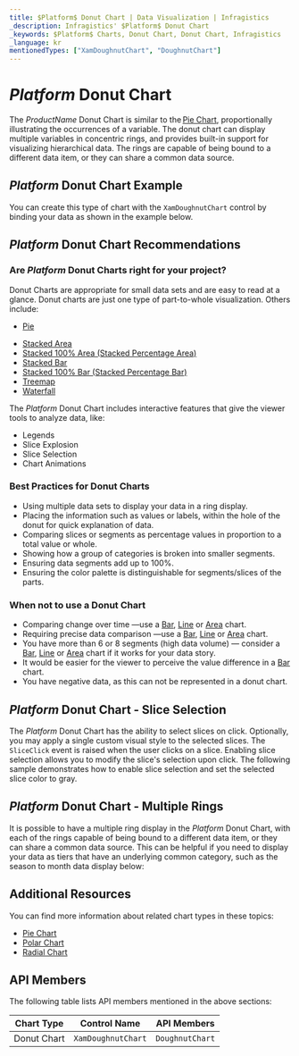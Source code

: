 ```yaml
---
title: $Platform$ Donut Chart | Data Visualization | Infragistics
_description: Infragistics' $Platform$ Donut Chart
_keywords: $Platform$ Charts, Donut Chart, Donut Chart, Infragistics
_language: kr
mentionedTypes: ["XamDoughnutChart", "DoughnutChart"]
---
```

# $Platform$ Donut Chart

The $ProductName$ Donut Chart is similar to the [Pie Chart](pie-chart.md), proportionally illustrating the occurrences of a variable. The donut chart can display multiple variables in concentric rings, and provides built-in support for visualizing hierarchical data. The rings are capable of being bound to a different data item, or they can share a common data source.

## $Platform$ Donut Chart Example

You can create this type of chart with the `XamDoughnutChart` control by binding your data as shown in the example below.

<code-view style="height: 600px"
           data-demos-base-url="{environment:dvDemosBaseUrl}"
           iframe-src="{environment:dvDemosBaseUrl}/charts/doughnut-chart-legend"
           github-src="charts/doughnut-chart/legend"
           alt="$Platform$ Doughnut Legend" >
</code-view>

<div class="divider--half"></div>

## $Platform$ Donut Chart Recommendations

### Are $Platform$ Donut Charts right for your project?

Donut Charts are appropriate for small data sets and are easy to read at a glance. Donut charts are just one type of part-to-whole visualization. Others include:

- [Pie](pie-chart.md)
<!-- - Funnel  -->
- [Stacked Area](area-chart.md)
- [Stacked 100% Area (Stacked Percentage Area)](area-chart.md)
- [Stacked Bar](bar-chart.md)
- [Stacked 100% Bar (Stacked Percentage Bar)](bar-chart.md)
- [Treemap](treemap-chart.md)
- [Waterfall](column-chart.md)

The $Platform$ Donut Chart includes interactive features that give the viewer tools to analyze data, like:

- Legends
- Slice Explosion
- Slice Selection
- Chart Animations

### Best Practices for Donut Charts

- Using multiple data sets to display your data in a ring display.
- Placing the information such as values or labels, within the hole of the donut for quick explanation of data.
- Comparing slices or segments as percentage values in proportion to a total value or whole.
- Showing how a group of categories is broken into smaller segments.
- Ensuring data segments add up to 100%.
- Ensuring the color palette is distinguishable for segments/slices of the parts.

### When not to use a Donut Chart

- Comparing change over time —use a [Bar](bar-chart.md), [Line](line-chart.md) or [Area](area-chart.md) chart.
- Requiring precise data comparison —use a [Bar](bar-chart.md), [Line](line-chart.md) or [Area](area-chart.md) chart.
- You have more than 6 or 8 segments (high data volume) — consider a [Bar](bar-chart.md), [Line](line-chart.md) or [Area](area-chart.md) chart if it works for your data story.
- It would be easier for the viewer to perceive the value difference in a [Bar](bar-chart.md) chart.
- You have negative data, as this can not be represented in a donut chart.

## $Platform$ Donut Chart - Slice Selection

The $Platform$ Donut Chart has the ability to select slices on click. Optionally, you may apply a single custom visual style to the selected slices. The `SliceClick` event is raised when the user clicks on a slice. Enabling slice selection allows you to modify the slice's selection upon click. The following sample demonstrates how to enable slice selection and set the selected slice color to gray.

<code-view style="height: 600px"
           data-demos-base-url="{environment:dvDemosBaseUrl}"
           iframe-src="{environment:dvDemosBaseUrl}/charts/doughnut-chart-selection"
           github-src="charts/doughnut-chart/selection"
           alt="$Platform$ Donut Slice Selection" >
</code-view>

<div class="divider--half"></div>

## $Platform$ Donut Chart - Multiple Rings

It is possible to have a multiple ring display in the $Platform$ Donut Chart, with each of the rings capable of being bound to a different data item, or they can share a common data source. This can be helpful if you need to display your data as tiers that have an underlying common category, such as the season to month data display below:

<code-view style="height: 600px"
           data-demos-base-url="{environment:dvDemosBaseUrl}"
           iframe-src="{environment:dvDemosBaseUrl}/charts/doughnut-chart-rings"
           github-src="charts/doughnut-chart/rings"
           alt="$Platform$ Doughnut Multiple Rings" >
</code-view>

<div class="divider--half"></div>

## Additional Resources

You can find more information about related chart types in these topics:

- [Pie Chart](pie-chart.md)
- [Polar Chart](polar-chart.md)
- [Radial Chart](radial-chart.md)

## API Members

The following table lists API members mentioned in the above sections:

Chart Type       | Control Name   | API Members
-----------------|----------------|------------
Donut Chart      | `XamDoughnutChart`     | `DoughnutChart`
